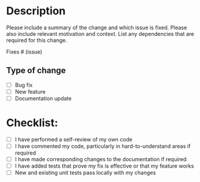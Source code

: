 # Description

Please include a summary of the change and which issue is fixed. Please also include relevant motivation and context. List any dependencies that are required for this change.

Fixes # (issue)

## Type of change

- [ ] Bug fix
- [ ] New feature
- [ ] Documentation update

# Checklist:

- [ ] I have performed a self-review of my own code
- [ ] I have commented my code, particularly in hard-to-understand areas if required
- [ ] I have made corresponding changes to the documentation if required
- [ ] I have added tests that prove my fix is effective or that my feature works
- [ ] New and existing unit tests pass locally with my changes
